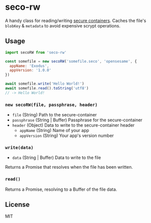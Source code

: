 # seco-rw

A handy class for reading/writing [secure containers](https://github.com/ExodusMovement/secure-container). Caches the file's `blobKey` & `metadata` to avoid expensive scrypt operations.

## Usage

```js
import secoRW from 'seco-rw'

const somefile = new secoRW('somefile.seco', 'opensesame', {
  appName: 'Exodus',
  appVersion: '1.0.0'
})

await somefile.write('Hello World!')
await somefile.read().toString('utf8')
// -> Hello World!
```

### `new secoRW(file, passphrase, header)`

- `file` (String) Path to the secure-container
- `passphrase` (String | Buffer) Passphrase for the secure-container
- `header` (Object) Data to write to the secure-container header
  - `appName` (String) Name of your app
  - `appVersion` (String) Your app's version number

### `write(data)`

- `data` (String | Buffer) Data to write to the file

Returns a Promise that resolves when the file has been written.

### `read()`

Returns a Promise, resolving to a Buffer of the file data.

## License

MIT
